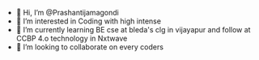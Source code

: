 - 👋 Hi, I’m @Prashantijamagondi
- 👀 I’m interested in Coding with high intense
- 🌱 I’m currently learning BE cse at bleda's clg in vijayapur and follow at CCBP 4.o technology in Nxtwave 
- 💞️ I’m looking to collaborate on every coders

<!---
Prashantijamgondi/Prashantijamgondi is a ✨ special ✨ repository because its `README.md` (this file) appears on your GitHub profile.
You can click the Preview link to take a look at your changes.
--->
